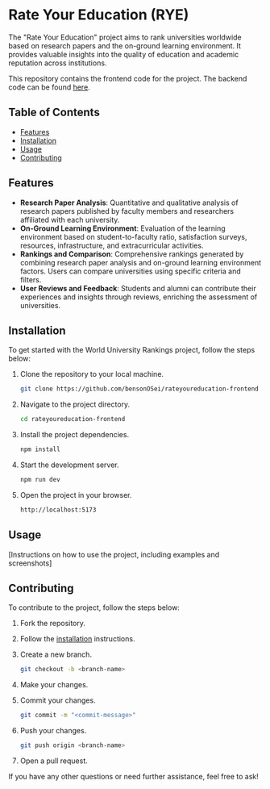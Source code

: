 # Rate Your Education (RYE)

The "Rate Your Education" project aims to rank universities worldwide based on research papers and the on-ground learning environment. It provides valuable insights into the quality of education and academic reputation across institutions.

This repository contains the frontend code for the project. The backend code can be found [here]('').

## Table of Contents

- [Features](#features)
- [Installation](#installation)
- [Usage](#usage)
- [Contributing](#contributing)

## Features

- **Research Paper Analysis**: Quantitative and qualitative analysis of research papers published by faculty members and researchers affiliated with each university.
- **On-Ground Learning Environment**: Evaluation of the learning environment based on student-to-faculty ratio, satisfaction surveys, resources, infrastructure, and extracurricular activities.
- **Rankings and Comparison**: Comprehensive rankings generated by combining research paper analysis and on-ground learning environment factors. Users can compare universities using specific criteria and filters.
- **User Reviews and Feedback**: Students and alumni can contribute their experiences and insights through reviews, enriching the assessment of universities.

## Installation

To get started with the World University Rankings project, follow the steps below:

1. Clone the repository to your local machine.

    ```bash
    git clone https://github.com/bensonOSei/rateyoureducation-frontend
    ```

2. Navigate to the project directory.

    ```bash
    cd rateyoureducation-frontend
    ```

3. Install the project dependencies.

    ```bash
    npm install
    ```

4. Start the development server.

    ```bash
    npm run dev
    ```

5. Open the project in your browser.

    ```bash
    http://localhost:5173
    ```

## Usage

[Instructions on how to use the project, including examples and screenshots]

## Contributing

To contribute to the project, follow the steps below:

1. Fork the repository.

2. Follow the [installation](#installation) instructions.

3. Create a new branch.

    ```bash
    git checkout -b <branch-name>
    ```

4. Make your changes.

5. Commit your changes.

    ```bash
    git commit -m "<commit-message>"
    ```

6. Push your changes.

    ```bash
    git push origin <branch-name>
    ```

7. Open a pull request.

If you have any other questions or need further assistance, feel free to ask!
